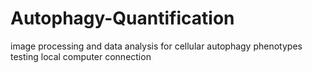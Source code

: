 # Autophagy-Quantification
image processing and data analysis for cellular autophagy phenotypes
testing local computer connection
